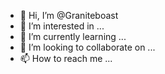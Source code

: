 - 👋 Hi, I’m @Graniteboast
- 👀 I’m interested in ...
- 🌱 I’m currently learning ...
- 💞️ I’m looking to collaborate on ...
- 📫 How to reach me ...

<!---
Graniteboast/Graniteboast is a ✨ special ✨ repository because its `README.md` (this file) appears on your GitHub profile.
You can click the Preview link to take a look at your changes.
--->
